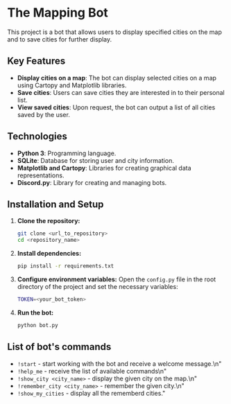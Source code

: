 # The Mapping Bot

This project is a bot that allows users to display specified cities on the map and to save cities for further display.

## Key Features

- **Display cities on a map**: The bot can display selected cities on a map using Cartopy and Matplotlib libraries.
- **Save cities**: Users can save cities they are interested in to their personal list.
- **View saved cities**: Upon request, the bot can output a list of all cities saved by the user.

## Technologies

- **Python 3**: Programming language.
- **SQLite**: Database for storing user and city information.
- **Matplotlib and Cartopy**: Libraries for creating graphical data representations.
- **Discord.py**: Library for creating and managing bots.

## Installation and Setup

1. **Clone the repository:**
    ```bash
    git clone <url_to_repository>
    cd <repository_name>
    ```
2. **Install dependencies:**
    ```bash
    pip install -r requirements.txt
    ```
3. **Configure environment variables:**
Open the `config.py` file in the root directory of the project and set the necessary variables:
    ```bash
    TOKEN=<your_bot_token>
    ```
4. **Run the bot:**
    ```bash
    python bot.py
    ```

## List of bot's commands

- `!start` - start working with the bot and receive a welcome message.\n"
- `!help_me` - receive the list of available commands\n"
- `!show_city <city_name>` - display the given city on the map.\n"
- `!remember_city <city_name>` - remember the given city.\n"
- `!show_my_cities` - display all the rememberd cities."
        
